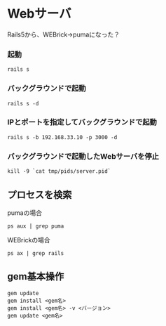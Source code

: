 # Webサーバ
Rails5から、WEBrick→pumaになった？

### 起動
```
rails s
```
### バックグラウンドで起動
```
rails s -d
```
### IPとポートを指定してバックグラウンドで起動
````
rails s -b 192.168.33.10 -p 3000 -d
````
### バックグラウンドで起動したWebサーバを停止
```
kill -9 `cat tmp/pids/server.pid`
```

## プロセスを検索
pumaの場合
```
ps aux | grep puma
```
WEBrickの場合
```
ps ax | grep rails
```

## gem基本操作
```
gem update
gem install <gem名>
gem install <gem名> -v <バージョン>
gem update <gem名>
```


